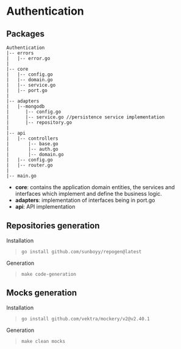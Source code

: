 # Authentication
## Packages
```
Authentication
|-- errors
|   |-- error.go
|
|-- core
|   |-- config.go
|   |-- domain.go
|   |-- service.go
|   |-- port.go
|
|-- adapters
|   |--mongodb
|      |-- config.go
|      |-- service.go //persistence service implementation
|      |-- repository.go
|
|-- api
|   |-- controllers
|       |-- base.go
|       |-- auth.go
|       |-- domain.go
|   |-- config.go
|   |-- router.go
|
|-- main.go
```

- **core**: contains the application domain entities, the services and interfaces which implement and define the business logic.
- **adapters**: implementation of interfaces being in port.go
- **api**: API implementation

## Repositories generation

Installation 
>`go install github.com/sunboyy/repogen@latest`

Generation
>`make code-generation`

## Mocks generation
Installation
>`go install github.com/vektra/mockery/v2@v2.40.1`

Generation
>`make clean mocks`
